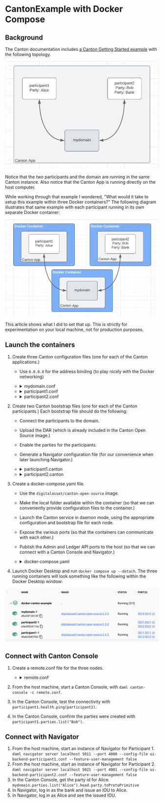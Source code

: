 # CantonExample with Docker Compose

## Background

The Canton documentation includes [a Canton Getting Started example]() with the following topology.

![](topology1.png)

Notice that the two participants and the domain are running in the same Canton instance. Also notice that the Canton App is running directly on the host computer.

While working through that example I wondered, "What would it take to setup this example within three Docker containers?" The following diagram illustrates that same example with each participant running in its own separate Docker container:

![](topology2.png)

This article shows what I did to set that up. This is strictly for experimentation on your local machine, not for production purposes.

## Launch the containers

1. Create three Canton configuration files (one for each of the Canton applications.)

   * Use `0.0.0.0` for the address binding (to play nicely with the Docker networking)

   * <details> <summary>mydomain.conf</summary>  

      ```
      canton {
        domains {
          mydomain {
            storage.type = memory
            public-api.port = 5018
            public-api.address = 0.0.0.0
            admin-api.port = 5019
            admin-api.address = 0.0.0.0
          }
        }
      }
      ```
      </details>

   * <details> <summary>participant1.conf</summary>  

      ```
      canton {
        participants {
          participant1 {
            storage.type = memory
            admin-api.port = 5012
            admin-api.address = 0.0.0.0
            ledger-api.port = 5011
            ledger-api.address = 0.0.0.0
          }
        }
      }
      ```
      </details>

   * <details> <summary>participant2.conf</summary>  

      ```
      canton {
        participants {
          participant2 {
            storage.type = memory
            admin-api.port = 5022
            admin-api.address = 0.0.0.0
            ledger-api.port = 5021
            ledger-api.address = 0.0.0.0
          }
        }
      }
      ```
      </details>

1. Create two Canton bootstrap files (one for each of the Canton participants.) Each bootstrap file should do the following:
   * Connect the participants to the domain.
   * Upload the DAR (which is already included in the Canton Open Source image.)
   * Enable the parties for the participants.
   * Generate a Navigator configuration file (for our convenience when later launching Navigator.)

   * <details><summary>participant1.canton</summary>
     
     ```
      nodes.local.start()
      participant1.domains.connect("mydomain", "http://mydomain:5018")
      participant1.dars.upload("dars/CantonExamples.dar")
      participant1.parties.enable("Alice", waitForDomain=DomainChoice.All)
      utils.generate_navigator_conf(participant1, Some("./host/ui-backend-participant1.conf"))
     ```
    </details>

   * <details><summary>participant2.canton</summary>
     
     ```
      nodes.local.start()
      participant2.domains.connect("mydomain", "http://mydomain:5018")
      participant2.dars.upload("dars/CantonExamples.dar")
      participant2.parties.enable("Bob", waitForDomain=DomainChoice.All)
      participant2.parties.enable("Bank", waitForDomain=DomainChoice.All)
      utils.generate_navigator_conf(participant2, Some("./host/ui-backend-participant2.conf"))
     ```
    </details>

1. Create a docker-compose.yaml file.
   * Use the `digitalasset/canton-open-source` image.
   * Make the local folder available within the container (so that we can conveniently provide configuration files to the container.)
   * Launch the Canton service in daemon mode, using the appropriate configuration and bootstrap file for each node.
   * Expose the various ports (so that the containers can communicate with each other.)
   * Publish the Admin and Ledger API ports to the host (so that we can connect with a Canton Console and Navigator.)

   * <details><summary>docker-compose.yaml</summary>

      ```
      services: 

        mydomain:
          image: digitalasset/canton-open-source:2.5.0
          volumes:
            - ./:/canton/host/:rw
          entrypoint: bin/canton
          command: daemon --config "host/mydomain.conf" --log-profile container
          expose:
            - 5018
            - 5019
          ports:
            - 5018:5018
            - 5019:5019

        participant1:
          image: digitalasset/canton-open-source:2.5.0
          volumes:
            - ./:/canton/host/:rw
          entrypoint: bin/canton
          command: daemon --config "host/participant1.conf" --bootstrap "host/participant1.canton" --log-profile container
          expose:
            - 5011
            - 5012
          ports:
            - 5011:5011
            - 5012:5012

        participant2:
          image: digitalasset/canton-open-source:2.5.0
          volumes:
            - ./:/canton/host/:rw
          entrypoint: bin/canton
          command: daemon --config "host/participant2.conf" --bootstrap "host/participant2.canton" --log-profile container
          expose:
            - 5021
            - 5022
          ports:
            - 5021:5021
            - 5022:5022
      ```

      </details>

1. Launch Docker Desktop and run `docker compose up --detach`. The three running containers will look something like the following within the Docker Desktop window:

![](containers.png)

## Connect with Canton Console

1. Create a remote.conf file for the three nodes.

   * <details><summary>remote.conf</summary>

      ```
        canton {
          remote-domains {
            mydomain {
              admin-api {
                address = "localhost"
                port = "5019"
              }
              public-api {
                address = "localhost"
                port = "5018"
              }
            }
          }
          remote-participants {
            participant1 {
              admin-api {
                address = "localhost"
                port = "5012"
              }
              ledger-api {
                address = "localhost"
                port = "5011"
              }
            }
            participant2 {
              admin-api {
                address = "localhost"
                port = "5022"
              }
              ledger-api {
                address = "localhost"
                port = "5021"
              }
            }
          }
        }
      ```
      </details>

1. From the host machine, start a Canton Console, with `daml canton-console -c remote.conf`.
1. In the Canton Console, test the connectivity with `participant1.health.ping(participant2)`.
1. In the Canton Console, confirm the parties were created with `participant1.parties.list("Bob")`.

## Connect with Navigator

1. From the host machine, start an instance of Navigator for Participant 1.  
   `daml navigator server localhost 5011 --port 4000 --config-file ui-backend-participant1.conf --feature-user-management false`
1. From the host machine, start an instance of Navigator for Participant 2.  
   `daml navigator server localhost 5021 --port 4001 --config-file ui-backend-participant2.conf --feature-user-management false`
1. In the Canton Console, get the party id for Alice.  
   `mydomain.parties.list("Alice").head.party.toProtoPrimitive`
1. In Navigator, log in as the bank and issue an IOU to Alice.
1. In Navigator, log in as Alice and see the issued IOU.